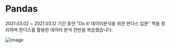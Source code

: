 # Pandas

2021.03.02 ~ 2021.03.12 기간 동안 
"Do it! 데이터분석을 위한 판다스 입문" 책을 정리하며 판다스를 활용한 데이터 분석 전반을 복습했습니다.

![image](https://user-images.githubusercontent.com/76059627/113983947-825ae780-9885-11eb-9539-1a0cd2a70e9b.png)
